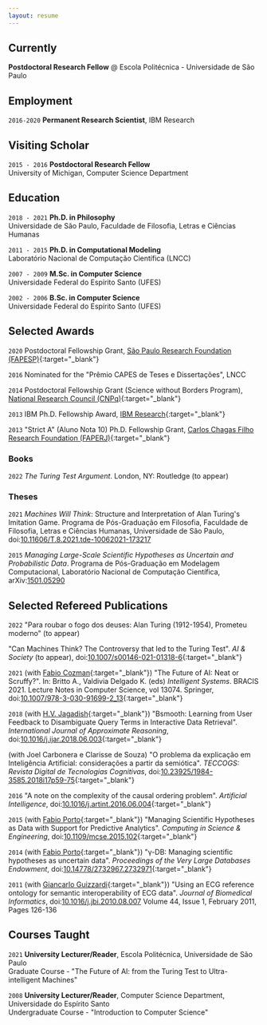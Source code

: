 ```yaml
---
layout: resume
---
```

## Currently

__Postdoctoral Research Fellow__ @ Escola Politécnica - Universidade de São Paulo

## Employment

`2016-2020`
__Permanent Research Scientist__, IBM Research 


## Visiting Scholar

`2015 - 2016`
__Postdoctoral Research Fellow__<br>
University of Michigan, Computer Science Department


## Education

`2018 - 2021`
__Ph.D. in Philosophy__<br>
Universidade de São Paulo, Faculdade de Filosofia, Letras e Ciências Humanas

`2011 - 2015`
__Ph.D. in Computational Modeling__<br>
Laboratório Nacional de Computação Científica (LNCC)

`2007 - 2009`
__M.Sc. in Computer Science__<br>
Universidade Federal do Espírito Santo (UFES)

`2002 - 2006`
__B.Sc. in Computer Science__<br>
Universidade Federal do Espírito Santo (UFES)


## Selected Awards

`2020`
Postdoctoral Fellowship Grant, [São Paulo Research Foundation (FAPESP)](http://fapesp.br/en/postdoc){:target="_blank"}

`2016`
Nominated for the "Prêmio CAPES de Teses e Dissertações", LNCC

`2014`
Postdoctoral Fellowship Grant (Science without Borders Program), [National Research Council (CNPq)](www.cnpq.br){:target="_blank"}

`2013`
IBM Ph.D. Fellowship Award, [IBM Research](http://www.research.ibm.com/university/awards/fellowships.html){:target="_blank"}

`2013`
"Strict A" (Aluno Nota 10) Ph.D. Fellowship Grant, [Carlos Chagas Filho Research Foundation (FAPERJ)](www.faperj.br){:target="_blank"}

### Books

`2022`
_The Turing Test Argument_. London, NY: Routledge (to appear) 


### Theses

`2021`
_Machines Will Think_: Structure and Interpretation of Alan Turing's Imitation Game. Programa de Pós-Graduação em Filosofia, Faculdade de Filosofia, Letras e Ciências Humanas, Universidade de São Paulo, doi:[10.11606/T.8.2021.tde-10062021-173217](https://doi.org/10.11606/T.8.2021.tde-10062021-173217)

`2015`
_Managing Large-Scale Scientific Hypotheses as Uncertain and Probabilistic Data_. Programa de Pós-Graduação em Modelagem Computacional, Laboratório Nacional de Computação Científica, arXiv:[1501.05290](https://arxiv.org/abs/1501.05290)


## Selected Refereed Publications

`2022`
"Para roubar o fogo dos deuses: Alan Turing (1912-1954), Prometeu moderno" (to appear)

"Can Machines Think? The Controversy that led to the Turing Test". _AI & Society_ (to appear), doi:[10.1007/s00146-021-01318-6](http://doi.org/10.1007/s00146-021-01318-6){:target="_blank"}

`2021`
(with [Fabio Cozman](http://sites.poli.usp.br/p/fabio.cozman/){:target="_blank"}) "The Future of AI: Neat or Scruffy?". In: Britto A., Valdivia Delgado K. (eds) _Intelligent Systems_. BRACIS 2021. Lecture Notes in Computer Science, vol 13074. Springer, doi:[10.1007/978-3-030-91699-2_13](https://doi.org/10.1007/978-3-030-91699-2_13){:target="_blank"}

`2018`
(with [H.V. Jagadish](https://web.eecs.umich.edu/~jag/){:target="_blank"}) "Bsmooth: Learning from User Feedback to Disambiguate Query Terms in Interactive Data Retrieval". _International Journal of Approximate Reasoning_, doi:[10.1016/j.ijar.2018.06.003](https://doi.org/10.1016/j.ijar.2018.06.003){:target="_blank"}

(with Joel Carbonera e Clarisse de Souza) "O problema da explicação em Inteligência Artificial: considerações a partir da semiótica". _TECCOGS: Revista Digital de Tecnologias Cognitivas_, doi:[10.23925/1984-3585.2018i17p59-75](https://revistas.pucsp.br/index.php/teccogs/article/view/48590){:target="_blank"}

`2016`
"A note on the complexity of the causal ordering problem". _Artificial Intelligence_, doi:[10.1016/j.artint.2016.06.004](https://doi.org/10.1016/j.artint.2016.06.004){:target="_blank"}

`2015`
(with [Fabio Porto](http://dexl.lncc.br/fabio-porto){:target="_blank"}) "Managing Scientific Hypotheses as Data with Support for Predictive Analytics". _Computing in Science & Engineering_, doi:[10.1109/mcse.2015.102](https://doi.org/10.1109/mcse.2015.102){:target="_blank"}

`2014`
(with [Fabio Porto](http://dexl.lncc.br/fabio-porto){:target="_blank"}) "γ-DB: Managing scientific hypotheses as uncertain data". _Proceedings of the Very Large Databases Endowment_, doi:[10.14778/2732967.2732971](http://doi.org/10.14778/2732967.2732971){:target="_blank"}

`2011`
(with [Giancarlo Guizzardi](https://www.unibz.it/en/faculties/computer-science/academic-staff/person/37428-giancarlo-guizzardi){:target="_blank"}) "Using an ECG reference ontology for semantic interoperability of ECG data". _Journal of Biomedical Informatics_, doi:[10.1016/j.jbi.2010.08.007](https://doi.org/10.1016/j.jbi.2010.08.007)
Volume 44, Issue 1, February 2011, Pages 126-136

<!-- A list is also available [online](https://scholar.google.com/citations?user=udofaJwAAAAJ){:target="_blank"} -->

## Courses Taught

`2021`
__University Lecturer/Reader__, Escola Politécnica, Universidade de São Paulo<br>
Graduate Course - "The Future of AI: from the Turing Test to Ultra-intelligent Machines"

`2008`
__University Lecturer/Reader__, Computer Science Department, Universidade do Espírito Santo<br>
Undergraduate Course - "Introduction to Computer Science"


<!-- ### Footer

Last updated: Dec 2021 -->


